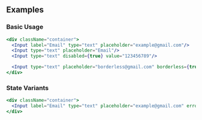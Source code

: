 ## Examples

### Basic Usage

```jsx
<div className="container">
  <Input label="Email" type="text" placeholder="example@gmail.com"/>
  <Input type="text" placeholder="Email"/>
  <Input type="text" disabled={true} value="123456789"/>

  <Input type="text" placeholder="borderless@gmail.com" borderless={true} />
</div>
```

### State Variants

```jsx
<div className="container">
  <Input label="Email" type="text" placeholder="example@gmail.com" error="Invalid Email"/>
</div>
```
